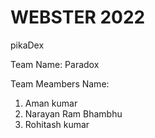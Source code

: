 # WEBSTER 2022

pikaDex

Team Name:   Paradox

Team Meambers Name:

1. Aman kumar
2. Narayan Ram Bhambhu
3. Rohitash kumar
